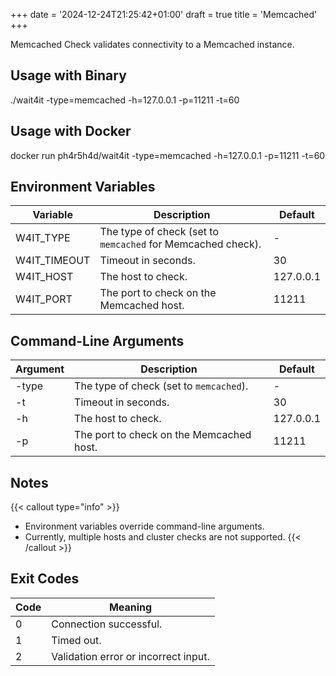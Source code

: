 +++
date = '2024-12-24T21:25:42+01:00'
draft = true
title = 'Memcached'
+++

Memcached Check validates connectivity to a Memcached instance.

## Usage with Binary
./wait4it -type=memcached -h=127.0.0.1 -p=11211 -t=60

## Usage with Docker
docker run ph4r5h4d/wait4it -type=memcached -h=127.0.0.1 -p=11211 -t=60

## Environment Variables

| Variable         | Description                                                               | Default   |
|------------------|---------------------------------------------------------------------------|-----------|
| W4IT_TYPE        | The type of check (set to `memcached` for Memcached check).               | -         |
| W4IT_TIMEOUT     | Timeout in seconds.                                                      | 30        |
| W4IT_HOST        | The host to check.                                                       | 127.0.0.1 |
| W4IT_PORT        | The port to check on the Memcached host.                                  | 11211     |

## Command-Line Arguments

| Argument         | Description                                                               | Default   |
|------------------|---------------------------------------------------------------------------|-----------|
| -type            | The type of check (set to `memcached`).                                   | -         |
| -t               | Timeout in seconds.                                                      | 30        |
| -h               | The host to check.                                                       | 127.0.0.1 |
| -p               | The port to check on the Memcached host.                                  | 11211     |

## Notes
{{< callout type="info" >}}
- Environment variables override command-line arguments.
- Currently, multiple hosts and cluster checks are not supported.
{{< /callout >}}

## Exit Codes
| Code | Meaning                            |
|------|------------------------------------|
| 0    | Connection successful.            |
| 1    | Timed out.                         |
| 2    | Validation error or incorrect input.
